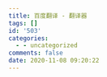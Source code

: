 ```yaml
---
title: 百度翻译 - 翻译器
tags: []
id: '503'
categories:
  - - uncategorized
comments: false
date: 2020-11-08 09:20:22
---
```

